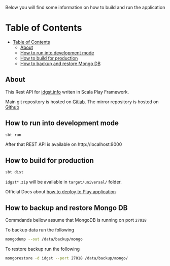 Below you will find some information on how to build and run the application

# Table of Contents

<!-- TOC -->

- [Table of Contents](#table-of-contents)
    - [About](#about)
    - [How to run into development mode](#how-to-run-into-development-mode)
    - [How to build for production](#how-to-build-for-production)
    - [How to backup and restore Mongo DB](#how-to-backup-and-restore-mongo-db)

<!-- /TOC -->

## About

This Rest API for [idgst.info](http://idgst.info) writen in Scala Play Framework.

Main git repository is hosted on [Gitlab](https://gitlab.com/idgst/idgst-archive).
The mirror repository is hosted on [Github](https://github.com/idgst/idgst-rest-api)

## How to run into development mode

```bash
sbt run
```

After that REST API is available on http://localhost:9000

## How to build for production

```bash
sbt dist
```

`idgst*.zip` will be available in `target/universal/` folder.

Official Docs about [how to deploy to Play application](https://www.playframework.com/documentation/2.6.x/Deploying)

## How to backup and restore Mongo DB

Commdands bellow assume that MongoDB is running on port `27018`

To backup data run the following 

```bash
mongodump --out /data/backup/mongo
```

To restore backup run the following

```bash
mongorestore -d idgst --port 27018 /data/backup/mongo/
```